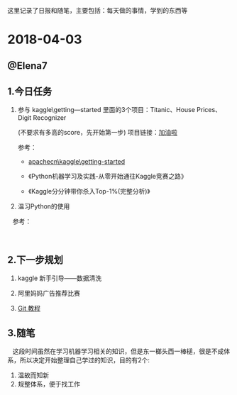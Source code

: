 这里记录了日报和随笔，主要包括：每天做的事情，学到的东西等

# 2018-04-03

## @Elena7

## 1.今日任务

1. 参与 kaggle\getting—started 里面的3个项目：Titanic、House Prices、Digit Recognizer

   (不要求有多高的score，先开始第一步)  项目链接：[加油啦](https://www.kaggle.com/competitions?sortBy=grouped&group=general&page=1&pageSize=20&category=gettingStarted)  

   参考：  

   *   [apachecn\kaggle\getting-started](https://github.com/apachecn/kaggle/tree/master/competitions/getting-started)

   *   《Python机器学习及实践-从零开始通往Kaggle竞赛之路》

   *   《Kaggle分分钟带你杀入Top-1%(完整分析)》

2. 温习Python的使用

    参考：

    

## 2.下一步规划

1. kaggle 新手引导——数据清洗

2. 阿里妈妈广告推荐比赛

3. [Git 教程](https://www.liaoxuefeng.com/wiki/0013739516305929606dd18361248578c67b8067c8c017b000)

## 3.随笔

    这段时间虽然在学习机器学习相关的知识，但是东一榔头西一棒槌，很是不成体系，所以决定开始整理自己学过的知识，目的有2个:  

1. 温故而知新  
2. 规整体系，便于找工作
